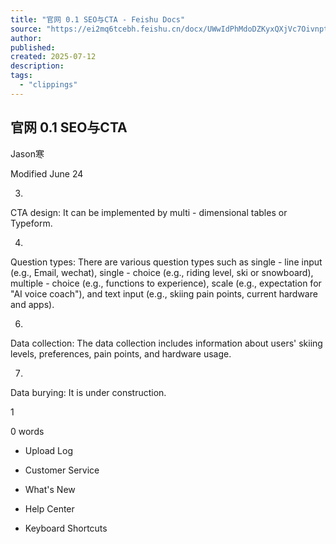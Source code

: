 ```yaml
---
title: "‌‍​‬​⁣⁣⁣⁢⁤​​​﻿​‬⁤⁣‍⁡⁤⁤﻿⁡‌⁣⁤​‌⁢​‌⁡⁡​⁤⁣⁤⁡⁤⁤​‬​‍⁡⁤⁢﻿﻿官网 0.1 SEO与CTA - Feishu Docs"
source: "https://ei2mq6tcebh.feishu.cn/docx/UWwIdPhMdoDZKyxQXjVc7Oivnpt"
author:
published:
created: 2025-07-12
description:
tags:
  - "clippings"
---
```

## 官网 0.1 SEO与CTA

Jason寒

Modified June 24

3.

CTA design: It can be implemented by multi - dimensional tables or Typeform.

4.

Question types: There are various question types such as single - line input (e.g., Email, wechat), single - choice (e.g., riding level, ski or snowboard), multiple - choice (e.g., functions to experience), scale (e.g., expectation for "AI voice coach"), and text input (e.g., skiing pain points, current hardware and apps).

6.

Data collection: The data collection includes information about users' skiing levels, preferences, pain points, and hardware usage.

7.

Data burying: It is under construction.

1

0 words

- Upload Log

- Customer Service

- What's New

- Help Center

- Keyboard Shortcuts